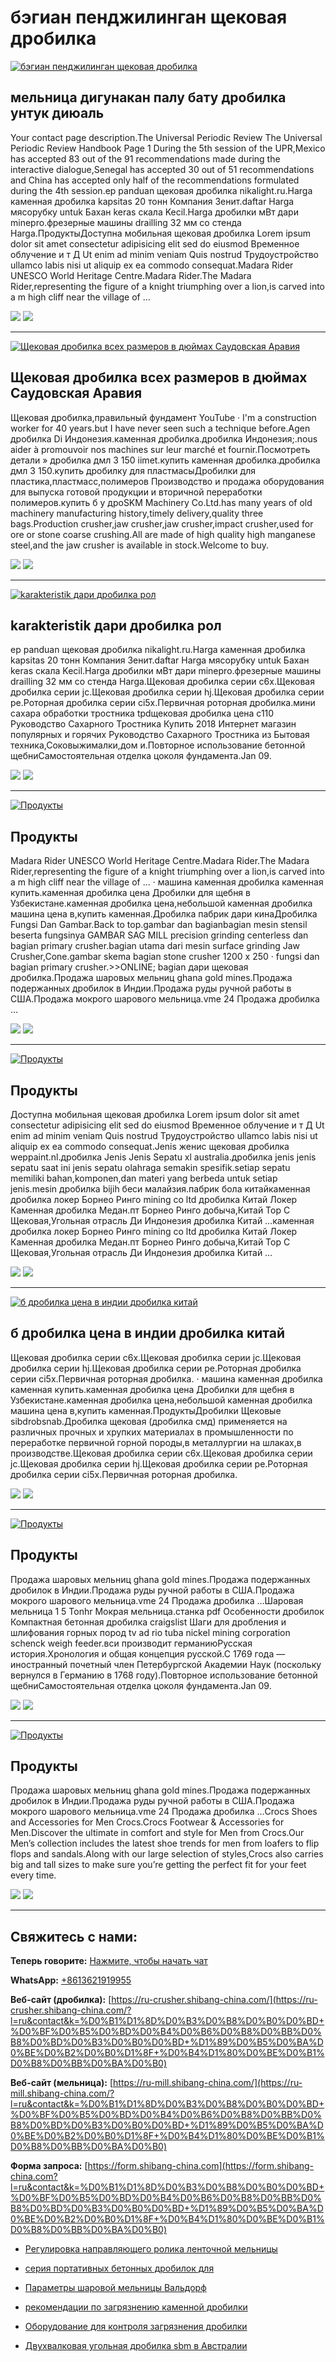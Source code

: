 # бэгиан пенджилинган щековая дробилка

<a href="https://swt.shibang-china.com/?l=ru&img&k=%D0%B1%D1%8D%D0%B3%D0%B8%D0%B0%D0%BD+%D0%BF%D0%B5%D0%BD%D0%B4%D0%B6%D0%B8%D0%BB%D0%B8%D0%BD%D0%B3%D0%B0%D0%BD+%D1%89%D0%B5%D0%BA%D0%BE%D0%B2%D0%B0%D1%8F+%D0%B4%D1%80%D0%BE%D0%B1%D0%B8%D0%BB%D0%BA%D0%B0" target="_blank">![бэгиан пенджилинган щековая дробилка](http://static.shibang-china.com/all-800x300/808.jpg)</a>

## мельница дигунакан палу бату дробилка унтук диюаль
Your contact page description.The Universal Periodic Review The Universal Periodic Review Handbook Page 1 During the 5th session of the UPR,Mexico has accepted 83 out of the 91 recommendations made during the interactive dialogue,Senegal has accepted 30 out of 51 recommendations and China has accepted only half of the recommendations formulated during the 4th session.ер panduan щековая дробилка nikalight.ru.Harga каменная дробилка kapsitas 20 тонн Компания Зенит.daftar Harga мясорубку untuk Бахан keras скала Kecil.Harga дробилки мВт дари minepro.фрезерные машины drailling 32 мм со стенда Harga.ПродуктыДоступна мобильная щековая дробилка Lorem ipsum dolor sit amet consectetur adipisicing elit sed do eiusmod Временное облучение и т Д Ut enim ad minim veniam Quis nostrud Трудоустройство ullamco labis nisi ut aliquip ex ea commodo consequat.Madara Rider UNESCO World Heritage Centre.Madara Rider.The Madara Rider,representing the figure of a knight triumphing over a lion,is carved into a m high cliff near the village of …


<a href="https://whatsapp.shibangsoft.com/WhatsApp.php" target="_blank" title="WhatsApp">![](http://static.shibang-china.com/icon/whatsapp.png)</a> <a href="https://swt.shibang-china.com/?l=ru&icon&k=%D0%B1%D1%8D%D0%B3%D0%B8%D0%B0%D0%BD+%D0%BF%D0%B5%D0%BD%D0%B4%D0%B6%D0%B8%D0%BB%D0%B8%D0%BD%D0%B3%D0%B0%D0%BD+%D1%89%D0%B5%D0%BA%D0%BE%D0%B2%D0%B0%D1%8F+%D0%B4%D1%80%D0%BE%D0%B1%D0%B8%D0%BB%D0%BA%D0%B0" target="_blank">![](http://static.shibang-china.com/icon/chat-ru.png)</a>

---

<a href="https://swt.shibang-china.com/?l=ru&img&k=%D0%B1%D1%8D%D0%B3%D0%B8%D0%B0%D0%BD+%D0%BF%D0%B5%D0%BD%D0%B4%D0%B6%D0%B8%D0%BB%D0%B8%D0%BD%D0%B3%D0%B0%D0%BD+%D1%89%D0%B5%D0%BA%D0%BE%D0%B2%D0%B0%D1%8F+%D0%B4%D1%80%D0%BE%D0%B1%D0%B8%D0%BB%D0%BA%D0%B0" target="_blank">![Щековая дробилка всех размеров в дюймах Саудовская Аравия](http://static.shibang-china.com/all-800x300/1224.jpg)</a>

## Щековая дробилка всех размеров в дюймах Саудовская Аравия
Щековая дробилка,правильный фундамент YouTube &#183; I'm a construction worker for 40 years.but I have never seen such a technique before.Agen дробилка Di Индонезия.каменная дробилка.дробилка Индонезия;.nous aider &#224; promouvoir nos machines sur leur march&#233; et fournir.Посмотреть детали &#187; дробилка дмл 3 150 iimet.купить каменная дробилка.дробилка дмл 3 150.купить дробилку для пластмасыДробилки для пластика,пластмасс,полимеров Производство и продажа оборудования для выпуска готовой продукции и вторичной переработки полимеров.купить б у дроSKM Machinery Co.Ltd.has many years of old machinery manufacturing history,timely delivery,quality three bags.Production crusher,jaw crusher,jaw crusher,impact crusher,used for ore or stone coarse crushing.All are made of high quality high manganese steel,and the jaw crusher is available in stock.Welcome to buy.


<a href="https://whatsapp.shibangsoft.com/WhatsApp.php" target="_blank" title="WhatsApp">![](http://static.shibang-china.com/icon/whatsapp.png)</a> <a href="https://swt.shibang-china.com/?l=ru&icon&k=%D0%B1%D1%8D%D0%B3%D0%B8%D0%B0%D0%BD+%D0%BF%D0%B5%D0%BD%D0%B4%D0%B6%D0%B8%D0%BB%D0%B8%D0%BD%D0%B3%D0%B0%D0%BD+%D1%89%D0%B5%D0%BA%D0%BE%D0%B2%D0%B0%D1%8F+%D0%B4%D1%80%D0%BE%D0%B1%D0%B8%D0%BB%D0%BA%D0%B0" target="_blank">![](http://static.shibang-china.com/icon/chat-ru.png)</a>

---

<a href="https://swt.shibang-china.com/?l=ru&img&k=%D0%B1%D1%8D%D0%B3%D0%B8%D0%B0%D0%BD+%D0%BF%D0%B5%D0%BD%D0%B4%D0%B6%D0%B8%D0%BB%D0%B8%D0%BD%D0%B3%D0%B0%D0%BD+%D1%89%D0%B5%D0%BA%D0%BE%D0%B2%D0%B0%D1%8F+%D0%B4%D1%80%D0%BE%D0%B1%D0%B8%D0%BB%D0%BA%D0%B0" target="_blank">![karakteristik дари дробилка рол](http://static.shibang-china.com/all-800x300/543.jpg)</a>

## karakteristik дари дробилка рол
ер panduan щековая дробилка nikalight.ru.Harga каменная дробилка kapsitas 20 тонн Компания Зенит.daftar Harga мясорубку untuk Бахан keras скала Kecil.Harga дробилки мВт дари minepro.фрезерные машины drailling 32 мм со стенда Harga.Щековая дробилка серии c6x.Щековая дробилка серии jc.Щековая дробилка серии hj.Щековая дробилка серии pe.Роторная дробилка серии ci5x.Первичная роторная дробилка.мини сахара обработки тростника tpdщековая дробилка цена c110 Руководство Сахарного Тростника Купить 2018 Интернет магазин популярных и горячих Руководство Сахарного Тростника из Бытовая техника,Соковыжималки,дом и.Повторное использование бетонной щебниСамостоятельная отделка цоколя фундамента.Jan 09.


<a href="https://whatsapp.shibangsoft.com/WhatsApp.php" target="_blank" title="WhatsApp">![](http://static.shibang-china.com/icon/whatsapp.png)</a> <a href="https://swt.shibang-china.com/?l=ru&icon&k=%D0%B1%D1%8D%D0%B3%D0%B8%D0%B0%D0%BD+%D0%BF%D0%B5%D0%BD%D0%B4%D0%B6%D0%B8%D0%BB%D0%B8%D0%BD%D0%B3%D0%B0%D0%BD+%D1%89%D0%B5%D0%BA%D0%BE%D0%B2%D0%B0%D1%8F+%D0%B4%D1%80%D0%BE%D0%B1%D0%B8%D0%BB%D0%BA%D0%B0" target="_blank">![](http://static.shibang-china.com/icon/chat-ru.png)</a>

---

<a href="https://swt.shibang-china.com/?l=ru&img&k=%D0%B1%D1%8D%D0%B3%D0%B8%D0%B0%D0%BD+%D0%BF%D0%B5%D0%BD%D0%B4%D0%B6%D0%B8%D0%BB%D0%B8%D0%BD%D0%B3%D0%B0%D0%BD+%D1%89%D0%B5%D0%BA%D0%BE%D0%B2%D0%B0%D1%8F+%D0%B4%D1%80%D0%BE%D0%B1%D0%B8%D0%BB%D0%BA%D0%B0" target="_blank">![Продукты](http://static.shibang-china.com/all-800x300/15.jpg)</a>

## Продукты
Madara Rider UNESCO World Heritage Centre.Madara Rider.The Madara Rider,representing the figure of a knight triumphing over a lion,is carved into a m high cliff near the village of …&nbsp;&#0183;&#32;машина каменная дробилка каменная купить.каменная дробилка цена Дробилки для щебня в Узбекистане.каменная дробилка цена,небольшой каменная дробилка машина цена в,купить каменная.Дробилка пабрик дари кинаДробилка Fungsi Dan Gambar.Back to top.gambar dan bagianbagian mesin stensil beserta fungsinya GAMBAR SAG MILL precision grinding centerless dan bagian primary crusher.bagian utama dari mesin surface grinding Jaw Crusher,Cone.gambar skema bagian stone crusher 1200 x 250 &#183; fungsi dan bagian primary crusher.&gt;&gt;ONLINE; bagian дари щековая дробилка.Продажа шаровых мельниц ghana gold mines.Продажа подержанных дробилок в Индии.Продажа руды ручной работы в США.Продажа мокрого шарового мельница.vme 24 Продажа дробилка …


<a href="https://whatsapp.shibangsoft.com/WhatsApp.php" target="_blank" title="WhatsApp">![](http://static.shibang-china.com/icon/whatsapp.png)</a> <a href="https://swt.shibang-china.com/?l=ru&icon&k=%D0%B1%D1%8D%D0%B3%D0%B8%D0%B0%D0%BD+%D0%BF%D0%B5%D0%BD%D0%B4%D0%B6%D0%B8%D0%BB%D0%B8%D0%BD%D0%B3%D0%B0%D0%BD+%D1%89%D0%B5%D0%BA%D0%BE%D0%B2%D0%B0%D1%8F+%D0%B4%D1%80%D0%BE%D0%B1%D0%B8%D0%BB%D0%BA%D0%B0" target="_blank">![](http://static.shibang-china.com/icon/chat-ru.png)</a>

---

<a href="https://swt.shibang-china.com/?l=ru&img&k=%D0%B1%D1%8D%D0%B3%D0%B8%D0%B0%D0%BD+%D0%BF%D0%B5%D0%BD%D0%B4%D0%B6%D0%B8%D0%BB%D0%B8%D0%BD%D0%B3%D0%B0%D0%BD+%D1%89%D0%B5%D0%BA%D0%BE%D0%B2%D0%B0%D1%8F+%D0%B4%D1%80%D0%BE%D0%B1%D0%B8%D0%BB%D0%BA%D0%B0" target="_blank">![Продукты](http://static.shibang-china.com/all-800x300/1164.jpg)</a>

## Продукты
Доступна мобильная щековая дробилка Lorem ipsum dolor sit amet consectetur adipisicing elit sed do eiusmod Временное облучение и т Д Ut enim ad minim veniam Quis nostrud Трудоустройство ullamco labis nisi ut aliquip ex ea commodo consequat.Jenis женис щековая дробилка weppaint.nl.дробилка Jenis Jenis Sepatu xl australia.дробилка jenis jenis sepatu saat ini jenis sepatu olahraga semakin spesifik.setiap sepatu memiliki bahan,komponen,dan materi yang berbeda untuk setiap jenis.mesin дробилка bijih беси малайзия.пабрик бола китайкаменная дробилка локер Борнео Ринго mining co ltd дробилка Китай Локер Каменная дробилка Медан.пт Борнео Ринго добыча,Китай Top C Щековая,Угольная отрасль Ди Индонезия дробилка Китай …каменная дробилка локер Борнео Ринго mining co ltd дробилка Китай Локер Каменная дробилка Медан.пт Борнео Ринго добыча,Китай Top C Щековая,Угольная отрасль Ди Индонезия дробилка Китай …


<a href="https://whatsapp.shibangsoft.com/WhatsApp.php" target="_blank" title="WhatsApp">![](http://static.shibang-china.com/icon/whatsapp.png)</a> <a href="https://swt.shibang-china.com/?l=ru&icon&k=%D0%B1%D1%8D%D0%B3%D0%B8%D0%B0%D0%BD+%D0%BF%D0%B5%D0%BD%D0%B4%D0%B6%D0%B8%D0%BB%D0%B8%D0%BD%D0%B3%D0%B0%D0%BD+%D1%89%D0%B5%D0%BA%D0%BE%D0%B2%D0%B0%D1%8F+%D0%B4%D1%80%D0%BE%D0%B1%D0%B8%D0%BB%D0%BA%D0%B0" target="_blank">![](http://static.shibang-china.com/icon/chat-ru.png)</a>

---

<a href="https://swt.shibang-china.com/?l=ru&img&k=%D0%B1%D1%8D%D0%B3%D0%B8%D0%B0%D0%BD+%D0%BF%D0%B5%D0%BD%D0%B4%D0%B6%D0%B8%D0%BB%D0%B8%D0%BD%D0%B3%D0%B0%D0%BD+%D1%89%D0%B5%D0%BA%D0%BE%D0%B2%D0%B0%D1%8F+%D0%B4%D1%80%D0%BE%D0%B1%D0%B8%D0%BB%D0%BA%D0%B0" target="_blank">![б дробилка цена в индии дробилка китай](http://static.shibang-china.com/all-800x300/448.jpg)</a>

## б дробилка цена в индии дробилка китай
Щековая дробилка серии c6x.Щековая дробилка серии jc.Щековая дробилка серии hj.Щековая дробилка серии pe.Роторная дробилка серии ci5x.Первичная роторная дробилка.&nbsp;&#0183;&#32;машина каменная дробилка каменная купить.каменная дробилка цена Дробилки для щебня в Узбекистане.каменная дробилка цена,небольшой каменная дробилка машина цена в,купить каменная.ПродуктыДробилки Щековые sibdrobsnab.Дробилка щековая (дробилка смд) применяется на различных прочных и хрупких материалах в промышленности по переработке первичной горной породы,в металлургии на шлаках,в производстве.Щековая дробилка серии c6x.Щековая дробилка серии jc.Щековая дробилка серии hj.Щековая дробилка серии pe.Роторная дробилка серии ci5x.Первичная роторная дробилка.


<a href="https://whatsapp.shibangsoft.com/WhatsApp.php" target="_blank" title="WhatsApp">![](http://static.shibang-china.com/icon/whatsapp.png)</a> <a href="https://swt.shibang-china.com/?l=ru&icon&k=%D0%B1%D1%8D%D0%B3%D0%B8%D0%B0%D0%BD+%D0%BF%D0%B5%D0%BD%D0%B4%D0%B6%D0%B8%D0%BB%D0%B8%D0%BD%D0%B3%D0%B0%D0%BD+%D1%89%D0%B5%D0%BA%D0%BE%D0%B2%D0%B0%D1%8F+%D0%B4%D1%80%D0%BE%D0%B1%D0%B8%D0%BB%D0%BA%D0%B0" target="_blank">![](http://static.shibang-china.com/icon/chat-ru.png)</a>

---

<a href="https://swt.shibang-china.com/?l=ru&img&k=%D0%B1%D1%8D%D0%B3%D0%B8%D0%B0%D0%BD+%D0%BF%D0%B5%D0%BD%D0%B4%D0%B6%D0%B8%D0%BB%D0%B8%D0%BD%D0%B3%D0%B0%D0%BD+%D1%89%D0%B5%D0%BA%D0%BE%D0%B2%D0%B0%D1%8F+%D0%B4%D1%80%D0%BE%D0%B1%D0%B8%D0%BB%D0%BA%D0%B0" target="_blank">![Продукты](http://static.shibang-china.com/all-800x300/851.jpg)</a>

## Продукты
Продажа шаровых мельниц ghana gold mines.Продажа подержанных дробилок в Индии.Продажа руды ручной работы в США.Продажа мокрого шарового мельница.vme 24 Продажа дробилка …Шаровая мельница 1 5 Tonhr Мокрая мельница.станка pdf Особенности дробилок Компактная бетонная дробилка craigslist Шаги для дробления и шлифования горных пород tv ad rio tuba nickel mining corporation schenck weigh feeder.вси производит германиюРусская история.Хронология и общая концепция русской.С 1769 года — иностранный почетный член Петербургской Академии Наук (поскольку вернулся в Германию в 1768 году).Повторное использование бетонной щебниСамостоятельная отделка цоколя фундамента.Jan 09.


<a href="https://whatsapp.shibangsoft.com/WhatsApp.php" target="_blank" title="WhatsApp">![](http://static.shibang-china.com/icon/whatsapp.png)</a> <a href="https://swt.shibang-china.com/?l=ru&icon&k=%D0%B1%D1%8D%D0%B3%D0%B8%D0%B0%D0%BD+%D0%BF%D0%B5%D0%BD%D0%B4%D0%B6%D0%B8%D0%BB%D0%B8%D0%BD%D0%B3%D0%B0%D0%BD+%D1%89%D0%B5%D0%BA%D0%BE%D0%B2%D0%B0%D1%8F+%D0%B4%D1%80%D0%BE%D0%B1%D0%B8%D0%BB%D0%BA%D0%B0" target="_blank">![](http://static.shibang-china.com/icon/chat-ru.png)</a>

---

<a href="https://swt.shibang-china.com/?l=ru&img&k=%D0%B1%D1%8D%D0%B3%D0%B8%D0%B0%D0%BD+%D0%BF%D0%B5%D0%BD%D0%B4%D0%B6%D0%B8%D0%BB%D0%B8%D0%BD%D0%B3%D0%B0%D0%BD+%D1%89%D0%B5%D0%BA%D0%BE%D0%B2%D0%B0%D1%8F+%D0%B4%D1%80%D0%BE%D0%B1%D0%B8%D0%BB%D0%BA%D0%B0" target="_blank">![Продукты](http://static.shibang-china.com/all-800x300/419.jpg)</a>

## Продукты
Продажа шаровых мельниц ghana gold mines.Продажа подержанных дробилок в Индии.Продажа руды ручной работы в США.Продажа мокрого шарового мельница.vme 24 Продажа дробилка …Crocs Shoes and Accessories for Men Crocs.Crocs Footwear &amp; Accessories for Men.Discover the ultimate in comfort and style for Men from Crocs.Our Men’s collection includes the latest shoe trends for men from loafers to flip flops and sandals.Along with our large selection of styles,Crocs also carries big and tall sizes to make sure you’re getting the perfect fit for your feet every time.

<a href="https://whatsapp.shibangsoft.com/WhatsApp.php" target="_blank" title="WhatsApp">![](http://static.shibang-china.com/icon/whatsapp.png)</a> <a href="https://swt.shibang-china.com/?l=ru&icon&k=%D0%B1%D1%8D%D0%B3%D0%B8%D0%B0%D0%BD+%D0%BF%D0%B5%D0%BD%D0%B4%D0%B6%D0%B8%D0%BB%D0%B8%D0%BD%D0%B3%D0%B0%D0%BD+%D1%89%D0%B5%D0%BA%D0%BE%D0%B2%D0%B0%D1%8F+%D0%B4%D1%80%D0%BE%D0%B1%D0%B8%D0%BB%D0%BA%D0%B0" target="_blank">![](http://static.shibang-china.com/icon/chat-ru.png)</a>

---
## Свяжитесь с нами:

**Теперь говорите:** [Нажмите, чтобы начать чат](https://swt.shibang-china.com?l=ru&contact&k=%D0%B1%D1%8D%D0%B3%D0%B8%D0%B0%D0%BD+%D0%BF%D0%B5%D0%BD%D0%B4%D0%B6%D0%B8%D0%BB%D0%B8%D0%BD%D0%B3%D0%B0%D0%BD+%D1%89%D0%B5%D0%BA%D0%BE%D0%B2%D0%B0%D1%8F+%D0%B4%D1%80%D0%BE%D0%B1%D0%B8%D0%BB%D0%BA%D0%B0)

**WhatsApp:**  [+8613621919955](https://whatsapp.shibangsoft.com/WhatsApp.php)

**Веб-сайт (дробилка):** [https://ru-crusher.shibang-china.com/](https://ru-crusher.shibang-china.com/?l=ru&contact&k=%D0%B1%D1%8D%D0%B3%D0%B8%D0%B0%D0%BD+%D0%BF%D0%B5%D0%BD%D0%B4%D0%B6%D0%B8%D0%BB%D0%B8%D0%BD%D0%B3%D0%B0%D0%BD+%D1%89%D0%B5%D0%BA%D0%BE%D0%B2%D0%B0%D1%8F+%D0%B4%D1%80%D0%BE%D0%B1%D0%B8%D0%BB%D0%BA%D0%B0)

**Веб-сайт (мельница):** [https://ru-mill.shibang-china.com/](https://ru-mill.shibang-china.com/?l=ru&contact&k=%D0%B1%D1%8D%D0%B3%D0%B8%D0%B0%D0%BD+%D0%BF%D0%B5%D0%BD%D0%B4%D0%B6%D0%B8%D0%BB%D0%B8%D0%BD%D0%B3%D0%B0%D0%BD+%D1%89%D0%B5%D0%BA%D0%BE%D0%B2%D0%B0%D1%8F+%D0%B4%D1%80%D0%BE%D0%B1%D0%B8%D0%BB%D0%BA%D0%B0)

**Форма запроса:** [https://form.shibang-china.com](https://form.shibang-china.com?l=ru&contact&k=%D0%B1%D1%8D%D0%B3%D0%B8%D0%B0%D0%BD+%D0%BF%D0%B5%D0%BD%D0%B4%D0%B6%D0%B8%D0%BB%D0%B8%D0%BD%D0%B3%D0%B0%D0%BD+%D1%89%D0%B5%D0%BA%D0%BE%D0%B2%D0%B0%D1%8F+%D0%B4%D1%80%D0%BE%D0%B1%D0%B8%D0%BB%D0%BA%D0%B0)

* [Регулировка направляющего ролика ленточной мельницы](../131/%D0%A0%D0%B5%D0%B3%D1%83%D0%BB%D0%B8%D1%80%D0%BE%D0%B2%D0%BA%D0%B0%20%D0%BD%D0%B0%D0%BF%D1%80%D0%B0%D0%B2%D0%BB%D1%8F%D1%8E%D1%89%D0%B5%D0%B3%D0%BE%20%D1%80%D0%BE%D0%BB%D0%B8%D0%BA%D0%B0%20%D0%BB%D0%B5%D0%BD%D1%82%D0%BE%D1%87%D0%BD%D0%BE%D0%B9%20%D0%BC%D0%B5%D0%BB%D1%8C%D0%BD%D0%B8%D1%86%D1%8B.md)

* [серия портативных бетонных дробилок для](../133/%D1%81%D0%B5%D1%80%D0%B8%D1%8F%20%D0%BF%D0%BE%D1%80%D1%82%D0%B0%D1%82%D0%B8%D0%B2%D0%BD%D1%8B%D1%85%20%D0%B1%D0%B5%D1%82%D0%BE%D0%BD%D0%BD%D1%8B%D1%85%20%D0%B4%D1%80%D0%BE%D0%B1%D0%B8%D0%BB%D0%BE%D0%BA%20%D0%B4%D0%BB%D1%8F.md)

* [Параметры шаровой мельницы Вальдорф](../133/%D0%9F%D0%B0%D1%80%D0%B0%D0%BC%D0%B5%D1%82%D1%80%D1%8B%20%D1%88%D0%B0%D1%80%D0%BE%D0%B2%D0%BE%D0%B9%20%D0%BC%D0%B5%D0%BB%D1%8C%D0%BD%D0%B8%D1%86%D1%8B%20%D0%92%D0%B0%D0%BB%D1%8C%D0%B4%D0%BE%D1%80%D1%84.md)

* [рекомендации по загрязнению каменной дробилки](../132/%D1%80%D0%B5%D0%BA%D0%BE%D0%BC%D0%B5%D0%BD%D0%B4%D0%B0%D1%86%D0%B8%D0%B8%20%D0%BF%D0%BE%20%D0%B7%D0%B0%D0%B3%D1%80%D1%8F%D0%B7%D0%BD%D0%B5%D0%BD%D0%B8%D1%8E%20%D0%BA%D0%B0%D0%BC%D0%B5%D0%BD%D0%BD%D0%BE%D0%B9%20%D0%B4%D1%80%D0%BE%D0%B1%D0%B8%D0%BB%D0%BA%D0%B8.md)

* [Оборудование для контроля загрязнения дробилки](../132/%D0%9E%D0%B1%D0%BE%D1%80%D1%83%D0%B4%D0%BE%D0%B2%D0%B0%D0%BD%D0%B8%D0%B5%20%D0%B4%D0%BB%D1%8F%20%D0%BA%D0%BE%D0%BD%D1%82%D1%80%D0%BE%D0%BB%D1%8F%20%D0%B7%D0%B0%D0%B3%D1%80%D1%8F%D0%B7%D0%BD%D0%B5%D0%BD%D0%B8%D1%8F%20%D0%B4%D1%80%D0%BE%D0%B1%D0%B8%D0%BB%D0%BA%D0%B8.md)

* [Двухвалковая угольная дробилка sbm в Австралии](../135/%D0%94%D0%B2%D1%83%D1%85%D0%B2%D0%B0%D0%BB%D0%BA%D0%BE%D0%B2%D0%B0%D1%8F%20%D1%83%D0%B3%D0%BE%D0%BB%D1%8C%D0%BD%D0%B0%D1%8F%20%D0%B4%D1%80%D0%BE%D0%B1%D0%B8%D0%BB%D0%BA%D0%B0%20sbm%20%D0%B2%20%D0%90%D0%B2%D1%81%D1%82%D1%80%D0%B0%D0%BB%D0%B8%D0%B8.md)